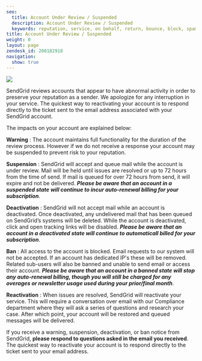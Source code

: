 ```yaml
---
seo:
  title: Account Under Review / Suspended
  description: Account Under Review / Suspended
  keywords: reputation, service, on behalf, return, bounce, block, spam report, spam traps, account, under, review, suspended, deactivated, banned, ban, suspend, deactivate, warn, warning, compromise, reactivate, stopped, stop, reactivated, turn
title: Account Under Review / Suspended
weight: 0
layout: page
zendesk_id: 200182918
navigation:
  show: true
---
```


![]({{root_url}}/images/MAKOsuspended.png)

SendGrid reviews accounts that appear to have abnormal activity in order to preserve your reputation as a sender. We apologize for any interruption in your service. The quickest way to reactivating your account is to respond directly to the ticket sent to the email address associated with your SendGrid account.

The impacts on your account are explained below:

**Warning** : The account maintains full functionality for the duration of the review process. However if we do not receive a response your account may be suspended to prevent risk to your reputation.  
  
**Suspension** : SendGrid will accept and queue mail while the account is under review. Mail will be held until issues are resolved or up to 72 hours from the time of send. If mail is queued for over 72 hours from send, it will expire and not be delivered. _**Please be aware that an account in a suspended state will continue to incur auto-renewal billing for your subscription**_. 

**Deactivation** : SendGrid will not accept mail while an account is deactivated. Once deactivated, any undelivered mail that has been queued on SendGrid’s systems will be deleted. While the account is deactivated, click and open tracking links will be disabled. _**Please be aware that an account in a deactivated state will continue to automaticall billed for your subscription**_.

**Ban** : All access to the account is blocked. Email requests to our system will not be accepted. If an account has dedicated IP's these will be removed. Related sub-users will also be banned and unable to send email or access their account. _**Please be aware that an account in a banned state will stop any auto-renewal billing, though you will still be charged for any overages or newsletter usage used during your prior/final month**_.  
  
**Reactivation** : When issues are resolved, SendGrid will reactivate your service. This will require a conversation over email with our Compliance department where they will ask a series of questions and research your case. After which point, your account will be restored and queued messages will be delivered. 

If you receive a warning, suspension, deactivation, or ban notice from SendGrid, **please respond to questions asked in the email you received**. The quickest way to reactivate your account is to respond directly to the ticket sent to your email address.


